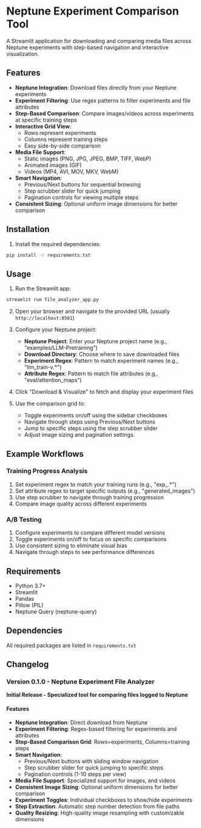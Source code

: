 # Neptune Experiment Comparison Tool

A Streamlit application for downloading and comparing media files across Neptune experiments with step-based navigation and interactive visualization.

## Features

- **Neptune Integration**: Download files directly from your Neptune experiments
- **Experiment Filtering**: Use regex patterns to filter experiments and file attributes
- **Step-Based Comparison**: Compare images/videos across experiments at specific training steps
- **Interactive Grid View**:
  - Rows represent experiments
  - Columns represent training steps
  - Easy side-by-side comparison
- **Media File Support**:
  - Static images (PNG, JPG, JPEG, BMP, TIFF, WebP)
  - Animated images (GIF)
  - Videos (MP4, AVI, MOV, MKV, WebM)
- **Smart Navigation**:
  - Previous/Next buttons for sequential browsing
  - Step scrubber slider for quick jumping
  - Pagination controls for viewing multiple steps
- **Consistent Sizing**: Optional uniform image dimensions for better comparison

## Installation

1. Install the required dependencies:
```bash
pip install -r requirements.txt
```

## Usage

1. Run the Streamlit app:
```bash
streamlit run file_analyzer_app.py
```

2. Open your browser and navigate to the provided URL (usually `http://localhost:8501`)

3. Configure your Neptune project:
   - **Neptune Project**: Enter your Neptune project name (e.g., "examples/LLM-Pretraining")
   - **Download Directory**: Choose where to save downloaded files
   - **Experiment Regex**: Pattern to match experiment names (e.g., "llm_train-v.*")
   - **Attribute Regex**: Pattern to match file attributes (e.g., "eval/attention_maps")

4. Click "Download & Visualize" to fetch and display your experiment files

5. Use the comparison grid to:
   - Toggle experiments on/off using the sidebar checkboxes
   - Navigate through steps using Previous/Next buttons
   - Jump to specific steps using the step scrubber slider
   - Adjust image sizing and pagination settings

## Example Workflows

### Training Progress Analysis
1. Set experiment regex to match your training runs (e.g., "exp_.*")
2. Set attribute regex to target specific outputs (e.g., "generated_images")
3. Use step scrubber to navigate through training progression
4. Compare image quality across different experiments

### A/B Testing
1. Configure experiments to compare different model versions
2. Toggle experiments on/off to focus on specific comparisons
3. Use consistent sizing to eliminate visual bias
4. Navigate through steps to see performance differences

## Requirements

- Python 3.7+
- Streamlit
- Pandas
- Pillow (PIL)
- Neptune Query (neptune-query)

## Dependencies

All required packages are listed in `requirements.txt`

## Changelog

### Version 0.1.0 - Neptune Experiment File Analyzer
**Initial Release - Specialized tool for comparing files logged to Neptune**

#### Features
- **Neptune Integration**: Direct download from Neptune
- **Experiment Filtering**: Regex-based filtering for experiments and attributes
- **Step-Based Comparison Grid**: Rows=experiments, Columns=training steps
- **Smart Navigation**:
  - Previous/Next buttons with sliding window navigation
  - Step scrubber slider for quick jumping to specific steps
  - Pagination controls (1-10 steps per view)
- **Media File Support**: Specialized support for images, and videos
- **Consistent Image Sizing**: Optional uniform dimensions for better comparison
- **Experiment Toggles**: Individual checkboxes to show/hide experiments
- **Step Extraction**: Automatic step number detection from file paths
- **Quality Resizing**: High-quality image resampling with customizable dimensions
